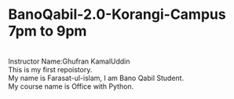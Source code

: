 # BanoQabil-2.0-Korangi-Campus 7pm to 9pm
<br>
Instructor Name:Ghufran KamalUddin
<br>
This is my first repoistory.
<br>
My name is Farasat-ul-islam, I am Bano Qabil Student.
<br>
My course name is Office with Python.
